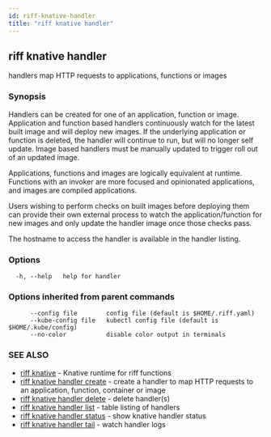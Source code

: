 ```yaml
---
id: riff-knative-handler
title: "riff knative handler"
---
```

## riff knative handler

handlers map HTTP requests to applications, functions or images

### Synopsis

Handlers can be created for one of an application, function or image.
Application and function based handlers continuously watch for the latest built
image and will deploy new images. If the underlying application or function is
deleted, the handler will continue to run, but will no longer self update. Image
based handlers must be manually updated to trigger roll out of an updated image.

Applications, functions and images are logically equivalent at runtime.
Functions with an invoker are more focused and opinionated applications, and
images are compiled applications.

Users wishing to perform checks on built images before deploying them can
provide their own external process to watch the application/function for new
images and only update the handler image once those checks pass.

The hostname to access the handler is available in the handler listing.

### Options

```
  -h, --help   help for handler
```

### Options inherited from parent commands

```
      --config file        config file (default is $HOME/.riff.yaml)
      --kube-config file   kubectl config file (default is $HOME/.kube/config)
      --no-color           disable color output in terminals
```

### SEE ALSO

* [riff knative](riff_knative.md)	 - Knative runtime for riff functions
* [riff knative handler create](riff_knative_handler_create.md)	 - create a handler to map HTTP requests to an application, function, container or image
* [riff knative handler delete](riff_knative_handler_delete.md)	 - delete handler(s)
* [riff knative handler list](riff_knative_handler_list.md)	 - table listing of handlers
* [riff knative handler status](riff_knative_handler_status.md)	 - show knative handler status
* [riff knative handler tail](riff_knative_handler_tail.md)	 - watch handler logs


